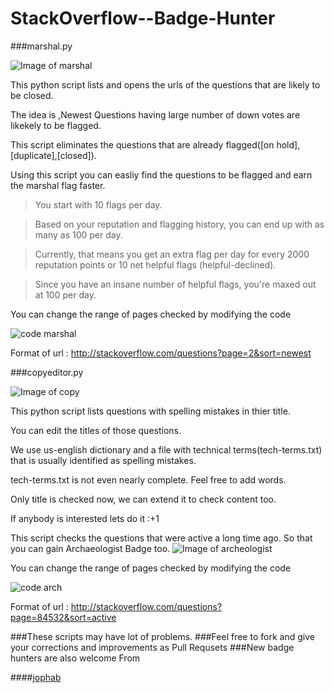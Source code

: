 # StackOverflow--Badge-Hunter

###marshal.py


![Image of marshal](https://s28.postimg.org/b7btqx3yl/mar.png)


This python script lists and opens the urls of the questions that are likely to be closed.

The idea is ,Newest Questions having large number of down votes are likekely to be flagged.

This script eliminates the questions that are already flagged([on hold],[duplicate],[closed]).

Using this script you can easliy find the questions to be flagged and earn the marshal flag faster.

>You start with 10 flags per day.

>Based on your reputation and flagging history, you can end up with as many as 100 per day.

>Currently, that means you get an extra flag per day for every 2000 reputation points or 10 net helpful flags (helpful-declined).

>Since you  have an insane number of helpful flags, you're maxed out at 100 per day.

You can change the range of pages checked by modifying the code

![code marshal](https://s28.postimg.org/4i5aawiml/code.png)

Format of url : http://stackoverflow.com/questions?page=2&sort=newest


###copyeditor.py 


![Image of copy](https://s27.postimg.org/40of0ktsz/copy.png)

This python script lists questions with  spelling mistakes in thier title.

You can edit the titles of those questions.

We use us-english dictionary  and a file with technical terms(tech-terms.txt) that is usually identified as spelling mistakes.

tech-terms.txt is not even nearly complete. Feel free to add words.

Only title is checked now, we can extend it to check content too.

If anybody is interested lets do it :+1

This script checks the questions that were active a long time ago. So that you can gain Archaeologist Badge too.
![Image of archeologist](https://s28.postimg.org/i117yws59/arc.png)

You can change the range of pages checked by modifying the code

![code arch](https://s29.postimg.org/s05sff26v/copycode.png)

Format of url : http://stackoverflow.com/questions?page=84532&sort=active

###These scripts may have lot of problems.
###Feel free to fork and give your corrections and improvements as Pull Requsets
###New badge hunters are also welcome
From

####[jophab](https://github.com/jophab)


